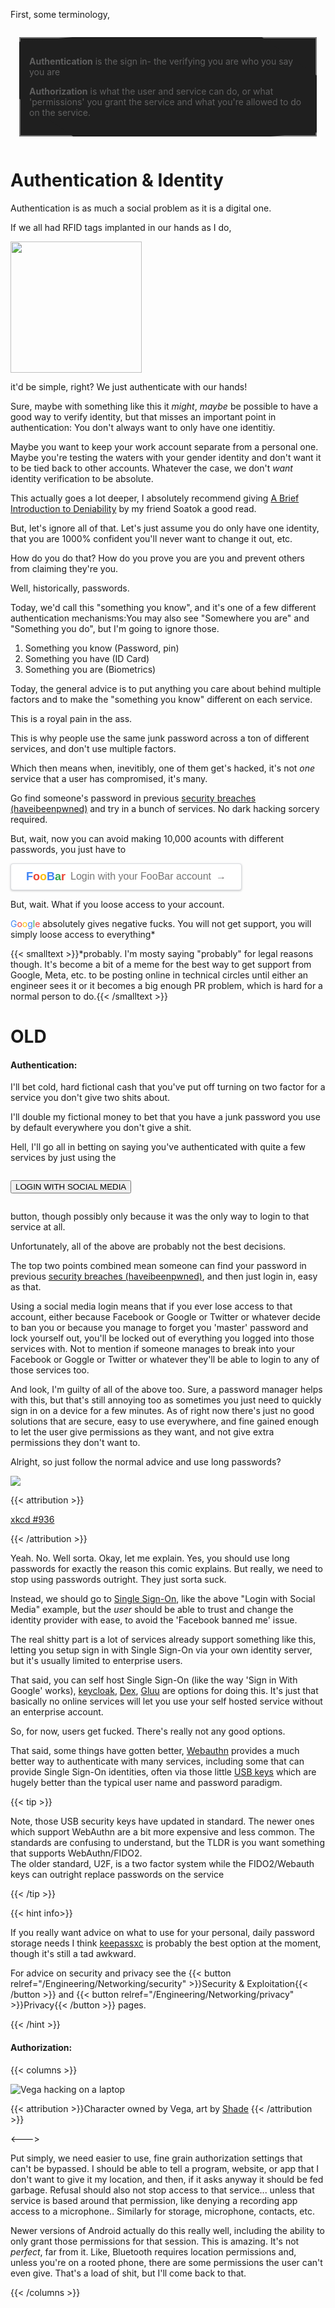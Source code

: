 

First, some terminology,



<style>
    .non_quote {
  display:inline-block;
  margin:1em;
  overflow:hidden;
  blockquote {
    background-color:#1F1F1F;
    border: solid 2px #757575;
    display: inline-block;
    margin: 0;
    padding: 1em;
    position: relative;
    &:before {
      background-color: #1F1F1F;
      bottom: -10%;
      content: "";
      left: 0;
      position: absolute;
      right: 0;
      top: -10%;
      transform: rotate(-5deg) skew(50deg);
    }
    cite {
      display: block;
      font-style: italic;
      text-align: right;
      &:before {
        content: "- ";
      }
    }
    > * {
      position: relative;
      z-index: 1;
    }
  }
}
</style>



<div class="non_quote">
  <blockquote>
      <p><b>Authentication</b> is the sign in- the verifying you are who you say you are</p>
      <p><b>Authorization</b> is what the user and service can do, or what 'permissions' you grant the service and what you're allowed to do on the service.</p>
  </blockquote>
</div>



# Authentication & Identity

Authentication is as much a social problem as it is a digital one.

If we all had RFID tags implanted in our hands as I do,

<img src="/hci/rfid.svg" class="lg-no-shadow" style="height:15em;">

it'd be simple, right? We just authenticate with our hands!

Sure, maybe with something like this it *might*, *maybe* be possible to have a good way to verify identity, but that misses an important point in authentication: You don't always want to only have one identitiy.

Maybe you want to keep your work account separate from a personal one. Maybe you're testing the waters with your gender identity and don't want it to be tied back to other accounts. Whatever the case, we don't *want* identity verification to be absolute.

This actually goes a lot deeper, I absolutely recommend giving [A Brief Introduction to Deniability](https://soatok.blog/2020/11/04/a-brief-introduction-to-deniability/) by my friend Soatok a good read.

But, let's ignore all of that. Let's just assume you do only have one identity, that you are 1000% confident you'll never want to change it out, etc.

How do you do that? How do you prove you are you and prevent others from claiming they're you.

Well, historically, passwords.

Today, we'd call this "something you know", and it's one of a few different authentication mechanisms:<footnote>You may also see "Somewhere you are" and "Something you do", but I'm going to ignore those.</footnote>

1. Something you know (Password, pin)
2. Something you have (ID Card)
3. Something you are (Biometrics)

Today, the general advice is to put anything you care about behind multiple factors and to make the "something you know" different on each service.

This is a royal pain in the ass.

This is why people use the same junk password across a ton of different services, and don't use multiple factors.

Which then means when, inevitibly, one of them get's hacked, it's not *one* service that a user has compromised, it's many.

Go find someone's password in previous [security breaches (haveibeenpwned)](https://haveibeenpwned.com/PwnedWebsites) and try in a bunch of services. No dark hacking sorcery required.

But, wait, now you can avoid making 10,000 acounts with different passwords, you just have to 



<button style="
  background-color: #ffffff;
  color: #757575;
  border: 1px solid #dadce0;
  border-radius: 4px;
  padding: 10px 24px;
  font-size: 16px;
  font-family: Arial, sans-serif;
  display: inline-flex;
  align-items: center;
  cursor: pointer;
  transition: background-color 0.3s ease, box-shadow 0.3s ease, transform 0.3s ease;
  box-shadow: 0 1px 3px rgba(60, 64, 67, 0.3);
">
  <span style="
    color: #4285F4;
    font-weight: bold;
    margin-right: 8px;
    font-size: 18px;
  ">F<span style="color: #EA4335;">o</span><span style="color: #FBBC05;">o</span><span style="color: #4285F4;">B</span><span style="color: #34A853;">a</span><span style="color: #EA4335;">r</span></span>
  <span style="flex-grow: 1;">Login with your FooBar account</span>
  <span style="margin-left: 8px;">&#x2192;</span>
</button>

<style>
  button:hover {
    background-color: #f1f3f4;
    box-shadow: 0 2px 6px rgba(60, 64, 67, 0.4);
    transform: translateY(-2px);
  }
</style>



But, wait. What if you loose access to your account.

<span>   <span style="color: #4285F4;">G</span><span style="color: #EA4335;">o</span><span style="color: #FBBC05;">o</span><span style="color: #4285F4;">g</span><span style="color: #34A853;">l</span><span style="color: #EA4335;">e</span> </span> absolutely gives negative fucks. You will not get support, you will simply loose access to everything*

{{< smalltext >}}*probably. I'm mosty saying "probably" for legal reasons though. It's become a bit of a meme for the best way to get support from Google, Meta, etc. to be posting online in technical circles until either an engineer sees it or it becomes a big enough PR problem, which is hard for a normal person to do.{{< /smalltext >}}

# OLD

#### Authentication:

I'll bet cold, hard fictional cash that you've put off turning on two factor for a service you don't give two shits about.

I'll double my fictional money to bet that you have a junk password you use by default everywhere you don't give a shit.

Hell, I'll go all in betting on saying you've authenticated with quite a few services by just using the 

<div class="w3-container" style="width:fit-content%;display: inline-block;" ><p><button class="w3-button w3-blue w3-round-xxlarge w3-block">LOGIN WITH SOCIAL MEDIA</button></p></div></br>

button, though possibly only because it was the only way to login to that service at all.

Unfortunately, all of the above are probably not the best decisions.

The top two points combined mean someone can find your password in previous [security breaches (haveibeenpwned)](https://haveibeenpwned.com/PwnedWebsites), and then just login in, easy as that.

Using a social media login means that if you ever lose access to that account, either because Facebook or Google or Twitter or whatever decide to ban you or because you manage to forget you 'master' password and lock yourself out, you'll be locked out of everything you logged into those services with. Not to mention if someone manages to break into your Facebook or Goggle or Twitter or whatever they'll be able to login to any of those services too.

And look, I'm guilty of all of the above too. Sure, a password manager helps with this, but that's still annoying too as sometimes you just need to quickly sign in on a device for a few minutes. As of right now there's just no good solutions that are secure, easy to use everywhere, and fine gained enough to let the user give permissions as they want, and not give extra permissions they don't want to.

Alright, so just follow the normal advice and use long passwords?

![](https://imgs.xkcd.com/comics/password_strength.png)

{{< attribution >}}

[xkcd #936](https://xkcd.com/936/)

{{< /attribution >}}

Yeah. No. Well sorta. Okay, let me explain. Yes, you should use long passwords for exactly the reason this comic explains. But really, we need to stop using passwords outright. They just sorta suck.

Instead, we should go to [Single Sign-On](https://en.wikipedia.org/wiki/Single_sign-on), like the above "Login with Social Media" example, but the *user* should be able to trust and change the identity provider with ease, to avoid the 'Facebook banned me' issue.

The real shitty part is a lot of services already support something like this, letting you setup sign in with Single Sign-On via your own identity server, but it's usually limited to enterprise users.

That said, you can self host Single Sign-On (like the way 'Sign in With Google' works), [keycloak](https://www.keycloak.org), [Dex](https://github.com/dexidp/dex), [Gluu](https://www.gluu.org) are options for doing this. It's just that basically no online services will let you use your self hosted service without an enterprise account.

So, for now, users get fucked. There's really not any good options.

That said, some things have gotten better, [Webauthn](https://en.wikipedia.org/wiki/Single_sign-on) provides a much better way to authenticate with many services, including some that can provide Single Sign-On identities, often via those little [USB keys](https://www.yubico.com/products/) which are hugely better than the typical user name and password paradigm. 

{{< tip >}}

Note, those USB security keys have updated in standard. The newer ones which support WebAuthn are a bit more expensive and less common. The standards are confusing to understand, but the TLDR is you want something that supports WebAuthn/FIDO2.</br>The older standard, U2F, is a two factor system while the FIDO2/Webauth keys can outright replace passwords on the service

{{< /tip >}}

{{< hint info>}}

If you really want advice on what to use for your personal, daily password storage needs I think [keepassxc](https://keepassxc.org) is probably the best option at the moment, though it's still a tad awkward.

<p>For advice on security and privacy see the {{< button relref="/Engineering/Networking/security" >}}Security & Exploitation{{< /button >}} and {{< button relref="/Engineering/Networking/privacy" >}}Privacy{{< /button >}} pages.<p>
{{< /hint >}}


#### Authorization:

{{< columns >}}

<img src="/nonfree/character/shade/hack.webp" alt="Vega hacking on a laptop">

{{< attribution >}}Character owned by Vega, art by [Shade](https://twitter.com/shadepiplup10) {{< /attribution >}}

<--->

Put simply, we need easier to use, fine grain authorization settings that can't be bypassed. I should be able to tell a program, website, or app that I don't want to give it my location, and then, if it asks anyway it should be fed garbage. Refusal should also not stop access to that service<footnote>... unless that service is based around that permission, like denying a recording app access to a microphone.</footnote>. Similarly for storage, microphone, contacts, etc.

Newer versions of Android actually do this really well, including the ability to only grant those permissions for that session. This is amazing. It's not *perfect*, far from it. Like, Bluetooth requires location permissions and, unless you're on a rooted phone, there are some permissions the user can't even give. That's a load of shit, but I'll come back to that. 

{{< /columns >}}